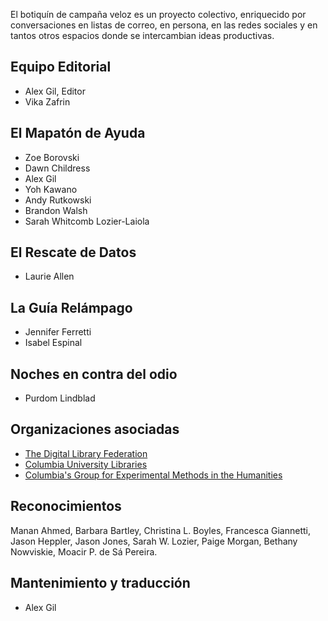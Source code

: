 El botiquín de campaña veloz es un proyecto colectivo, enriquecido por conversaciones en listas de correo, en persona, en las redes sociales y en tantos otros espacios donde se intercambian ideas productivas. 

## Equipo Editorial

- Alex Gil, Editor
- Vika Zafrin

## El Mapatón de Ayuda

- Zoe Borovski
- Dawn Childress
- Alex Gil
- Yoh Kawano
- Andy Rutkowski
- Brandon Walsh
- Sarah Whitcomb Lozier-Laiola

## El Rescate de Datos

- Laurie Allen

## La Guía Relámpago

- Jennifer Ferretti
- Isabel Espinal

## Noches en contra del odio

- Purdom Lindblad

## Organizaciones asociadas

- [The Digital Library Federation](https://www.clir.org/dlf)
- [Columbia University Libraries](http://library.columbia.edu)
- [Columbia's Group for Experimental Methods in the Humanities](http://xpmethod.plaintext.in/)


## Reconocimientos

Manan Ahmed, Barbara Bartley, Christina L. Boyles, Francesca Giannetti, Jason Heppler, Jason Jones, Sarah W. Lozier, Paige Morgan, Bethany Nowviskie, Moacir P. de Sá Pereira.

## Mantenimiento y traducción

- Alex Gil

